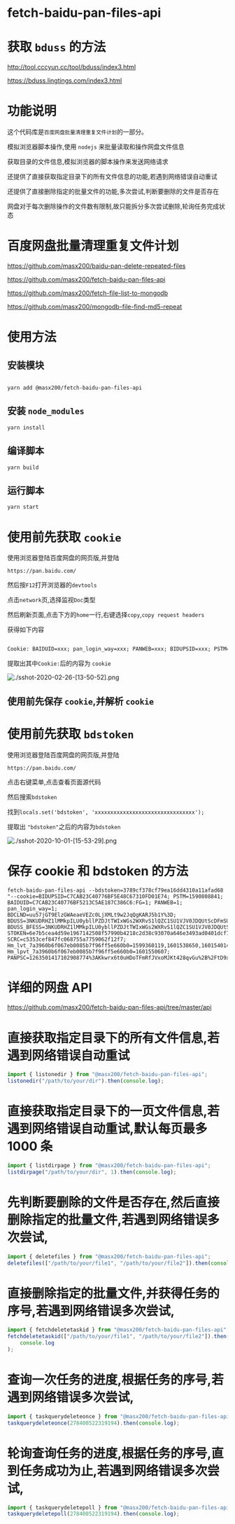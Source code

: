 # fetch-baidu-pan-files-api

# 获取 `bduss` 的方法

http://tool.cccyun.cc/tool/bduss/index3.html

https://bduss.lingtings.com/index3.html

# 功能说明

这个代码库是`百度网盘批量清理重复文件计划`的一部分。

模拟浏览器脚本操作,使用 `nodejs` 来批量读取和操作网盘文件信息

获取目录的文件信息,模拟浏览器的脚本操作来发送网络请求

还提供了直接获取指定目录下的所有文件信息的功能,若遇到网络错误自动重试

还提供了直接删除指定的批量文件的功能,多次尝试,判断要删除的文件是否存在

网盘对于每次删除操作的文件数有限制,故只能拆分多次尝试删除,轮询任务完成状态

# 百度网盘批量清理重复文件计划

https://github.com/masx200/baidu-pan-delete-repeated-files

https://github.com/masx200/fetch-baidu-pan-files-api

https://github.com/masx200/fetch-file-list-to-mongodb

https://github.com/masx200/mongodb-file-find-md5-repeat

# 使用方法

## 安装模块

```shell

yarn add @masx200/fetch-baidu-pan-files-api
```

## 安装 `node_modules`

```shell
yarn install
```

## 编译脚本

```shell
yarn build
```

## 运行脚本

```shell
yarn start
```

# 使用前先获取 `cookie`

使用浏览器登陆百度网盘的网页版,并登陆

`https://pan.baidu.com/`

然后按`F12`打开浏览器的`devtools`

点击`network`页,选择监视`Doc`类型

然后刷新页面,点击下方的`home`一行,右键选择`copy`,`copy request headers`

获得如下内容

```txt

Cookie: BAIDUID=xxx; pan_login_way=xxx; PANWEB=xxx; BIDUPSID=xxx; PSTM=xxx; cflag=xxx; BDCLND=xxx; BDUSS=xxx; STOKEN=xxx; SCRC=xxx; Hm_lvt_7a3960b6f067eb0085b7f96ff5e660b0=xxx; Hm_lpvt_7a3960b6f067eb0085b7f96ff5e660b0=xxx; PANPSC=xxx

```

提取出其中`Cookie:`后的内容为 `cookie`

![./sshot-2020-02-26-[13-50-52].png](sshot-2020-02-26-%5B13-50-52%5D.png)

## 使用前先保存 `cookie`,并解析 `cookie`

# 使用前先获取 `bdstoken`

使用浏览器登陆百度网盘的网页版,并登陆

`https://pan.baidu.com/`

点击右键菜单,点击查看页面源代码

然后搜索`bdstoken`

找到`locals.set('bdstoken', 'xxxxxxxxxxxxxxxxxxxxxxxxxxxxxxxx');`

提取出 `"bdstoken"`之后的内容为`bdstoken`

![./sshot-2020-10-01-[15-53-29].png](sshot-2020-10-01-[15-53-29].png)

# 保存 cookie 和 bdstoken 的方法

```shell
fetch-baidu-pan-files-api --bdstoken=3789cf378cf79ea16dd4310a11afad68 "--cookie=BIDUPSID=C7CAB23C40776BF5E48C67310FD01E74; PSTM=1590808841; BAIDUID=C7CAB23C40776BF5213C5AE187C386C6:FG=1; PANWEB=1; pan_login_way=1; BDCLND=uu57jGT9ElzGWAeaeVEZc0LjXMLt9w2JqQgKARJ5b1Y%3D; BDUSS=3NKUDRHZ1lMMkpILU0ybllPZDJtTWIxWGs2WXRvS1lQZC1SU1VJV0JDQUtScDFmSUFBQUFBJCQAAAAAAAAAAAEAAADPRYIEbWFzeDIwAAAAAAAAAAAAAAAAAAAAAAAAAAAAAAAAAAAAAAAAAAAAAAAAAAAAAAAAAAAAAAAAAAAAAAAAAAAAAAq5dV8KuXVfM; BDUSS_BFESS=3NKUDRHZ1lMMkpILU0ybllPZDJtTWIxWGs2WXRvS1lQZC1SU1VJV0JDQUtScDFmSUFBQUFBJCQAAAAAAAAAAAEAAADPRYIEbWFzeDIwAAAAAAAAAAAAAAAAAAAAAAAAAAAAAAAAAAAAAAAAAAAAAAAAAAAAAAAAAAAAAAAAAAAAAAAAAAAAAAq5dV8KuXVfM; STOKEN=6e7b5cea4d59e1967142508f57990b4218c2d38c93070a646e3493ad0401dcf7; SCRC=c5353cef847fc068755a7759062f12f7; Hm_lvt_7a3960b6f067eb0085b7f96ff5e660b0=1599360119,1601538650,1601540146,1601550607; Hm_lpvt_7a3960b6f067eb0085b7f96ff5e660b0=1601550607; PANPSC=1263501417102908774%3AKkwrx6t0uHDoTFmRfJVxoMJKt428qvGu%2B%2FtD9xp6N5gr2wqYbSNJzI%2BMN1l%2FFuMgUCTN6WhC3i%2FKGWKyBagKrmlUQ2zB5GaPDtTCc6ZqWjGu2cUHmw770eVcjWJ40Swp0v29HoOyBxO7W09FU%2BvrLt8NRd7EA5d%2B2fNZfjs7wBY%2FcoIBUQpA2juoAeCl9TBG"
```

# 详细的网盘 API

https://github.com/masx200/fetch-baidu-pan-files-api/tree/master/api

# 直接获取指定目录下的所有文件信息,若遇到网络错误自动重试

```js
import { listonedir } from "@masx200/fetch-baidu-pan-files-api";
listonedir("/path/to/your/dir").then(console.log);
```

# 直接获取指定目录下的一页文件信息,若遇到网络错误自动重试,默认每页最多 1000 条

```js
import { listdirpage } from "@masx200/fetch-baidu-pan-files-api";
listdirpage("/path/to/your/dir", 1).then(console.log);
```

# 先判断要删除的文件是否存在,然后直接删除指定的批量文件,若遇到网络错误多次尝试,

```js
import { deletefiles } from "@masx200/fetch-baidu-pan-files-api";
deletefiles(["/path/to/your/file1", "/path/to/your/file2"]).then(console.log);
```

# 直接删除指定的批量文件,并获得任务的序号,若遇到网络错误多次尝试,

```js
import { fetchdeletetaskid } from "@masx200/fetch-baidu-pan-files-api";
fetchdeletetaskid(["/path/to/your/file1", "/path/to/your/file2"]).then(
    console.log
);
```

# 查询一次任务的进度,根据任务的序号,若遇到网络错误多次尝试,

```js
import { taskquerydeleteonce } from "@masx200/fetch-baidu-pan-files-api";
taskquerydeleteonce(278400522319194).then(console.log);
```

# 轮询查询任务的进度,根据任务的序号,直到任务成功为止,若遇到网络错误多次尝试,

```js
import { taskquerydeletepoll } from "@masx200/fetch-baidu-pan-files-api";
taskquerydeletepoll(278400522319194).then(console.log);
```
